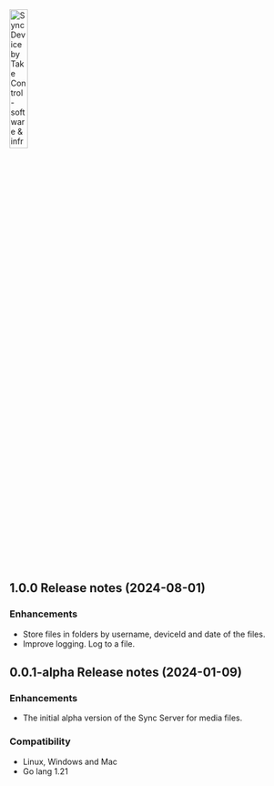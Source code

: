 <img src="https://takecontrolsoft.eu/assets/img/takecontrolsoft-logo-green.png" alt="Sync Device by Take Control - software & infrastructure" width="25%">

## 1.0.0 Release notes (2024-08-01)

### Enhancements
* Store files in folders by username, deviceId and date of the files.
* Improve logging. Log to a file.

## 0.0.1-alpha Release notes (2024-01-09)

### Enhancements
* The initial alpha version of the Sync Server for media files.

### Compatibility
* Linux, Windows and Mac
* Go lang 1.21
